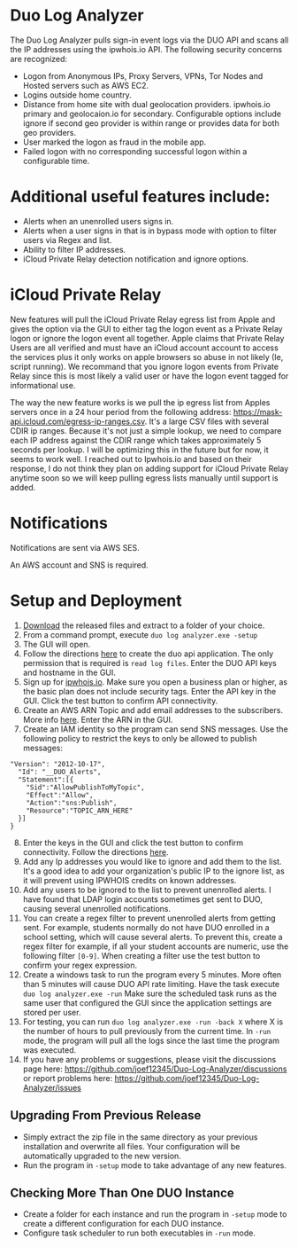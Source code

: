 # Duo Log Analyzer
The Duo Log Analyzer pulls sign-in event logs via the DUO API and scans all the IP addresses using the ipwhois.io API. The following security concerns are recognized:

- Logon from Anonymous IPs, Proxy Servers, VPNs, Tor Nodes and Hosted servers such as AWS EC2.
- Logins outside home country.
- Distance from home site with dual geolocation providers. ipwhois.io primary and geolocaion.io for secondary. Configurable options include ignore if second geo provider is within range or provides data for both geo providers.
- User marked the logon as fraud in the mobile app.
- Failed logon with no corresponding successful logon within a configurable time.

# Additional useful features include:

- Alerts when an unenrolled users signs in.
- Alerts when a user signs in that is in bypass mode with option to filter users via Regex and list.
- Ability to filter IP addresses.
- iCloud Private Relay detection notification and ignore options.

# iCloud Private Relay
New features will pull the iCloud Private Relay egress list from Apple and gives the option via the GUI to either tag the logon event as a Private Relay logon or ignore the logon event all together. Apple claims that Private Relay Users are all verified and must have an iCloud account account to access the services plus it only works on apple browsers so abuse in not likely (Ie, script running). We recommand that you ignore logon events from Private Relay since this is most likely a valid user or have the logon event tagged for informational use.

The way the new feature works is we pull the ip egress list from Apples servers once in a 24 hour period from the following address: https://mask-api.icloud.com/egress-ip-ranges.csv. It's a large CSV files with several CDIR ip ranges. Because it's not just a simple lookup, we need to compare each IP address against the CDIR range which takes approximately 5 seconds per lookup. I will be optimizing this in the future but for now, it seems to work well. I reached out to Ipwhois.io and based on their response, I do not think they plan on adding support for iCloud Private Relay anytime soon so we will keep pulling egress lists manually until support is added. 

# Notifications

Notifications are sent via AWS SES.

An AWS account and SNS is required.


# Setup and Deployment
1. [Download](https://github.com/joef12345/Duo-Log-Analyzer/releases/tag/V.1.0.0.6 "Download") the released files and extract to a folder of your choice.
2. From a command prompt, execute `duo log analyzer.exe -setup`
3. The GUI will open.
4. Follow the directions [here](https://duo.com/docs/adminapi "here") to create the duo api application. The only permission that is required is  `read log files`. Enter the DUO API keys and hostname in the GUI.
5. Sign up for [ipwhois.io](https://ipwhois.io "ipwhois.io"). Make sure you open a business plan or higher, as the basic plan does not include security tags. Enter the API key in the GUI. Click the test button to confirm API connectivity.
6. Create an AWS ARN Topic and add email addresses to the subscribers. More info [here](https://docs.aws.amazon.com/sns/latest/dg/sns-getting-started.html "here"). Enter the ARN in the GUI. 
7. Create an IAM identity so the program can send SNS messages. Use the following policy to restrict the keys to only be allowed to publish messages: 

```{
"Version": "2012-10-17",
  "Id": "__DUO_Alerts",
  "Statement":[{
    "Sid":"AllowPublishToMyTopic",
    "Effect":"Allow",
    "Action":"sns:Publish",
    "Resource":"TOPIC_ARN_HERE"
  }]
}
```

8. Enter the keys in the GUI and click the test button to confirm connectivity. Follow the directions [here](https://docs.aws.amazon.com/IAM/latest/UserGuide/id_credentials_access-keys.html#Using_CreateAccessKey "here").
8. Add any Ip addresses you would like to ignore and add them to the list. It's a good idea to add your organization's public IP to the ignore list, as it will prevent using IPWHOIS credits on known addresses. 
9. Add any users to be ignored to the list to prevent unenrolled alerts. I have found that LDAP login accounts sometimes get sent to DUO, causing several unenrolled notifications. 
10. You can create a regex filter to prevent unenrolled alerts from getting sent. For example, students normally do not have DUO enrolled in a school setting, which will cause several alerts. To prevent this, create a regex filter for example, if all your student accounts are numeric, use the following filter `[0-9]`. When creating a filter use the test button to confirm your regex expression.
11. Create a windows task to run the program every 5 minutes. More often than 5 minutes will cause DUO API rate limiting. Have the task execute `duo log analyzer.exe -run` Make sure the scheduled task runs as the same user that configured the GUI since the application settings are stored per user. 
12. For testing, you can run `duo log analyzer.exe -run -back X` where X is the number of hours to pull previously from the current time. In `-run` mode, the program will pull all the logs since the last time the program was executed.
13. If you have any problems or suggestions, please visit the discussions page here: https://github.com/joef12345/Duo-Log-Analyzer/discussions or report problems here: https://github.com/joef12345/Duo-Log-Analyzer/issues


## Upgrading From Previous Release
- Simply extract the zip file in the same directory as your previous installation and overwrite all files.  Your configuration will be automatically upgraded to the new version. 
- Run the program in `-setup` mode to take advantage of any new features.

## Checking More Than One DUO Instance
- Create a folder for each instance and run the program in `-setup` mode to create a different configuration for each DUO instance. 
- Configure task scheduler to run both executables in `-run` mode. 
